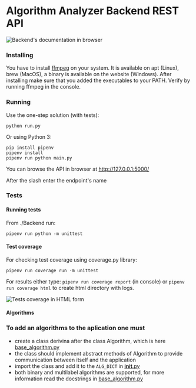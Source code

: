 # Algorithm Analyzer Backend REST API

![Backend's documentation in browser](https://i.imgur.com/WeSk8Dl.jpg)

### Installing
You have to install [ffmpeg](http://ffmpeg.org) on your system.
It is available on apt (Linux), brew (MacOS), a binary is available on the website (Windows).
After installing make sure that you added the executables to your PATH.
Verify by running ffmpeg in the console.

### Running
Use the one-step solution (with tests):
```
python run.py
```

Or using Python 3:
```
pip install pipenv
pipenv install
pipenv run python main.py
```

You can browse the API in browser at http://127.0.0.1:5000/

After the slash enter the endpoint's name

### Tests
#### Running tests
From ./Backend run:
```
pipenv run python -m unittest
```

#### Test coverage
For checking test coverage using coverage.py library:
```
pipenv run coverage run -m unittest
```

For results either type: ```pipenv run coverage report``` (in console)
or  ```pipenv run coverage html``` to create html directory with logs.

![Tests coverage in HTML form](https://i.imgur.com/mMnOGv1.jpg)


#### Algorithms
### To add an algorithms to the aplication one must
 - create a class derivina after the class Algorithm, which is here [base_algorithm.py](algorithms/base_algorithm.py)
 - the class should implement abstract methods of Algorithm to provide communication
   between itself and the application
 - import the class and add it to the `ALG_DICT` in [__init__.py](algorithms/algorithms/__init__.py)
 - both binary and multilabel algorithms are supported, for more information read the docstrings in [base_algorithm.py](algorithms/base_algorithm.py)


